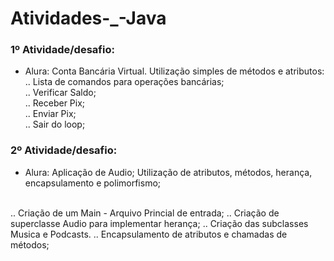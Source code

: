 # Atividades-_-Java

### 1º Atividade/desafio:
 - Alura: Conta Bancária Virtual.
   Utilização simples de métodos e atributos:
   <br />
   .. Lista de comandos para operações bancárias;
   <br />
   .. Verificar Saldo;
   <br />
   .. Receber Pix;
   <br />
   .. Enviar Pix;
   <br />
   .. Sair do loop;
  
### 2º Atividade/desafio:
- Alura: Aplicação de Audio;
Utilização de atributos, métodos, herança, encapsulamento e polimorfismo;
<br />
.. Criação de um Main - Arquivo Princial de entrada;
.. Criação de superclasse Audio para implementar herança;
.. Criação das subclasses Musica e Podcasts.
.. Encapsulamento de atributos e chamadas de métodos;
